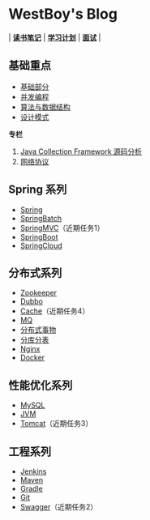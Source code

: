 # WestBoy's Blog

| **[读书笔记](repository/其他/读书笔记/index.md)** | **[学习计划]()** | **[面试](repository/其他/面试/index.md)** |

## 基础重点

* [基础部分](repository/基础重点/基础部分/index.md)
* [并发编程]()
* [算法与数据结构]()
* [设计模式](repository/基础重点/设计模式/index.md)

**专栏**

1. [Java Collection Framework 源码分析](repository/基础重点/基础部分/Java%20Collection%20Framework%20源码分析/index.md)
2. [网络协议](repository/基础重点/基础部分/网络协议/index.md)


## Spring 系列

* [Spring](repository/spring系列/spring/index.md)
* [SpringBatch]()
* [SpringMVC](repository/spring系列/spring-mvc/index.md)（近期任务1）
* [SpringBoot]()
* [SpringCloud]()


## 分布式系列

* [Zookeeper]()
* [Dubbo]()
* [Cache](repository/分布式系列/cache/index.md)（近期任务4）
* [MQ](repository/分布式系列/mq/index.md)
* [分布式事物]()
* [分库分表]()
* [Nginx](近期任务提前)
* [Docker]()

## 性能优化系列

* [MySQL]()
* [JVM](repository/性能优化系列/jvm/index.md)
* [Tomcat](repository/性能优化系列/tomcat/index.md)（近期任务3）

## 工程系列

* [Jenkins]()
* [Maven]()
* [Gradle]()
* [Git]()
* [Swagger]()（近期任务2）





